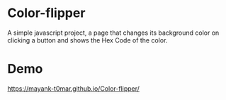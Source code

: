 # Color-flipper

A simple javascript project, a page that changes its background color on clicking a button and shows the Hex Code of the color.

# Demo
https://mayank-t0mar.github.io/Color-flipper/

